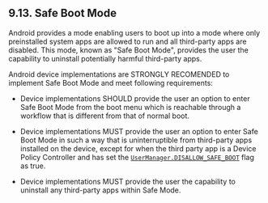 ## 9.13\. Safe Boot Mode

Android provides a mode enabling users to boot up into a mode where only
preinstalled system apps are allowed to run and all third-party apps are
disabled. This mode, known as "Safe Boot Mode", provides the user the
capability to uninstall potentially harmful third-party apps.

Android device implementations are STRONGLY RECOMENDED to implement Safe Boot
Mode and meet following requirements:

*  Device implementations SHOULD provide the user an option to enter Safe Boot
   Mode from the boot menu which is reachable through a workflow that is different
   from that of normal boot.

*  Device implementations MUST provide the user an option to enter Safe Boot Mode
   in such a way that is uninterruptible from third-party apps installed on
   the device, except for when the third party app is a Device Policy Controller
   and has set the [`UserManager.DISALLOW_SAFE_BOOT`](https://developer.android.com/reference/android/os/UserManager.html#DISALLOW_SAFE_BOOT)
   flag as true.

*  Device implementations MUST provide the user the capability to uninstall
   any third-party apps within Safe Mode.